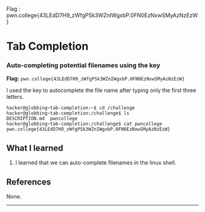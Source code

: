 Flag : pwn.college{43LEdD7H9_zWfgPSk3WZnIWgxbP.0FN0EzNxwSMyAzNzEzW}
# Tab Completion

### Auto-completing potential filenames using the <TAB> key

**Flag:** `pwn.college{43LEdD7H9_zWfgPSk3WZnIWgxbP.0FN0EzNxwSMyAzNzEzW}`

I used the <TAB> key to autocomplete the file name after typing only the first three letters.

```
hacker@globbing~tab-completion:~$ cd /challenge
hacker@globbing~tab-completion:/challenge$ ls
DESCRIPTION.md  pwncollege​
hacker@globbing~tab-completion:/challenge$ cat pwncollege​
pwn.college{43LEdD7H9_zWfgPSk3WZnIWgxbP.0FN0EzNxwSMyAzNzEzW}
```

## What I learned

1. I learned that we can auto-complete filenames in the linux shell.

## References

None.

---
